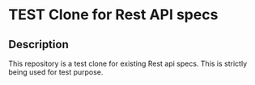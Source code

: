 # TEST Clone for Rest API specs

## Description

This repository is a test clone for existing Rest api specs. This is strictly being used for test purpose.
